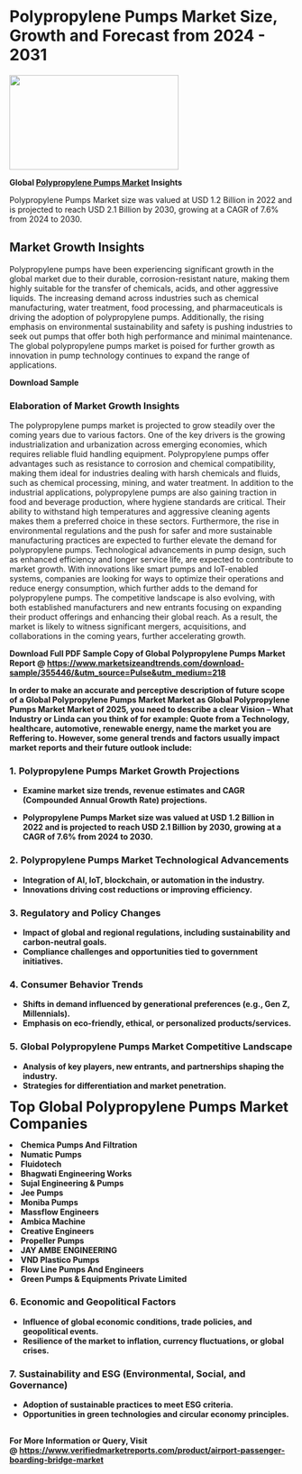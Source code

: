 <H1>Polypropylene Pumps Market Size, Growth and Forecast from 2024 - 2031</H1><img class="aligncenter size-medium wp-image-584254" src="https://thirdeyenews.in/wp-content/uploads/2024/09/Global-Market-Research-300x168.jpeg" alt="" width="300" height="168" /><p><strong>Global&nbsp;<a href="https://www.marketsizeandtrends.com/download-sample/355446/&amp;utm_source=Pulse&amp;utm_medium=218">Polypropylene Pumps Market</a> Insights</strong></p><p>Polypropylene Pumps Market size was valued at USD 1.2 Billion in 2022 and is projected to reach USD 2.1 Billion by 2030, growing at a CAGR of 7.6% from 2024 to 2030.</p><p><h2>Market Growth Insights</h2> Polypropylene pumps have been experiencing significant growth in the global market due to their durable, corrosion-resistant nature, making them highly suitable for the transfer of chemicals, acids, and other aggressive liquids. The increasing demand across industries such as chemical manufacturing, water treatment, food processing, and pharmaceuticals is driving the adoption of polypropylene pumps. Additionally, the rising emphasis on environmental sustainability and safety is pushing industries to seek out pumps that offer both high performance and minimal maintenance. The global polypropylene pumps market is poised for further growth as innovation in pump technology continues to expand the range of applications. <p><strong>Download Sample</strong></p> <h3>Elaboration of Market Growth Insights</h3> The polypropylene pumps market is projected to grow steadily over the coming years due to various factors. One of the key drivers is the growing industrialization and urbanization across emerging economies, which requires reliable fluid handling equipment. Polypropylene pumps offer advantages such as resistance to corrosion and chemical compatibility, making them ideal for industries dealing with harsh chemicals and fluids, such as chemical processing, mining, and water treatment. In addition to the industrial applications, polypropylene pumps are also gaining traction in food and beverage production, where hygiene standards are critical. Their ability to withstand high temperatures and aggressive cleaning agents makes them a preferred choice in these sectors. Furthermore, the rise in environmental regulations and the push for safer and more sustainable manufacturing practices are expected to further elevate the demand for polypropylene pumps. Technological advancements in pump design, such as enhanced efficiency and longer service life, are expected to contribute to market growth. With innovations like smart pumps and IoT-enabled systems, companies are looking for ways to optimize their operations and reduce energy consumption, which further adds to the demand for polypropylene pumps. The competitive landscape is also evolving, with both established manufacturers and new entrants focusing on expanding their product offerings and enhancing their global reach. As a result, the market is likely to witness significant mergers, acquisitions, and collaborations in the coming years, further accelerating growth. <p><strong></p><p><span class=""><strong>Download Full PDF Sample Copy of Global Polypropylene Pumps Market Report</strong> @ <a href="https://www.marketsizeandtrends.com/download-sample/355446/&amp;utm_source=Pulse&amp;utm_medium=218" target="_blank">https://www.marketsizeandtrends.com/download-sample/355446/&amp;utm_source=Pulse&amp;utm_medium=218</a></span></p><p>In order to make an accurate and perceptive description of future scope of a Global&nbsp;Polypropylene Pumps Market Market as Global&nbsp;Polypropylene Pumps Market Market of 2025, you need to describe a clear Vision &ndash; What Industry or Linda can you think of for example: Quote from a Technology, healthcare, automotive, renewable energy, name the market you are Reffering to. However, some general trends and factors usually impact market reports and their future outlook include:</p><h3>1.&nbsp;<strong>Polypropylene Pumps Market Growth Projections</strong></h3><ul><li>Examine market size trends, revenue estimates and CAGR (Compounded Annual Growth Rate) projections.</li><li><p>Polypropylene Pumps Market size was valued at USD 1.2 Billion in 2022 and is projected to reach USD 2.1 Billion by 2030, growing at a CAGR of 7.6% from 2024 to 2030.</p></li></ul><h3>2.&nbsp;<strong>Polypropylene Pumps Market Technological Advancements</strong></h3><ul><li>Integration of AI, IoT, blockchain, or automation in the industry.</li><li>Innovations driving cost reductions or improving efficiency.</li></ul><h3>3.&nbsp;<strong>Regulatory and Policy Changes</strong></h3><ul><li>Impact of global and regional regulations, including sustainability and carbon-neutral goals.</li><li>Compliance challenges and opportunities tied to government initiatives.</li></ul><h3>4.&nbsp;<strong>Consumer Behavior Trends</strong></h3><ul><li>Shifts in demand influenced by generational preferences (e.g., Gen Z, Millennials).</li><li>Emphasis on eco-friendly, ethical, or personalized products/services.</li></ul><h3>5.&nbsp;<strong>Global Polypropylene Pumps Market Competitive Landscape</strong></h3><ul><li>Analysis of key players, new entrants, and partnerships shaping the industry.</li><li>Strategies for differentiation and market penetration.</li></ul><p data-pm-slice="1 1 []"><span style="color: inherit; font-family: inherit; font-size: 25px;">Top Global Polypropylene Pumps Market Companies</span></p><div class="" data-test-id=""><p><li>Chemica Pumps And Filtration</li><li> Numatic Pumps</li><li> Fluidotech</li><li> Bhagwati Engineering Works</li><li> Sujal Engineering & Pumps</li><li> Jee Pumps</li><li> Moniba Pumps</li><li> Massflow Engineers</li><li> Ambica Machine</li><li> Creative Engineers</li><li> Propeller Pumps</li><li> JAY AMBE ENGINEERING</li><li> VND Plastico Pumps</li><li> Flow Line Pumps And Engineers</li><li> Green Pumps & Equipments Private Limited</li></p></div><h3>6.&nbsp;<strong>Economic and Geopolitical Factors</strong></h3><ul><li>Influence of global economic conditions, trade policies, and geopolitical events.</li><li>Resilience of the market to inflation, currency fluctuations, or global crises.</li></ul><h3>7.&nbsp;<strong>Sustainability and ESG (Environmental, Social, and Governance)</strong></h3><ul><li>Adoption of sustainable practices to meet ESG criteria.</li><li>Opportunities in green technologies and circular economy principles.</li></ul><h2><strong style="font-size: 14px;">For More Information or Query, Visit @&nbsp;</strong><a style="background-color: #ffffff; font-size: 14px;" href="https://www.marketsizeandtrends.com/report/polypropylene-pumps-market/" target="_blank">https://www.verifiedmarketreports.com/product/airport-passenger-boarding-bridge-market</a></h2>
